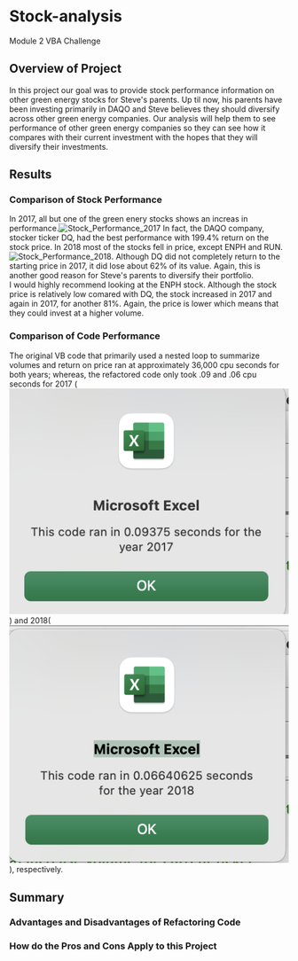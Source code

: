 # Stock-analysis
Module 2 VBA Challenge
## Overview of Project
In this project our goal was to provide stock performance information on other green energy stocks for Steve's parents.  Up til now, his parents have been investing primarily in DAQO and Steve believes they should diversify across other green energy companies.  Our analysis will help them to see performance of other green energy companies so they can see how it compares with their current investment with the hopes that they will diversify their investments.
## Results
### Comparison of Stock Performance
In 2017, all but one of the green enery stocks shows an increas in performance.<img width="249" alt="Stock_Performance_2017" src="https://user-images.githubusercontent.com/56225030/205451127-ebb8fe5b-aede-49b5-9037-b8821c1c0f74.png">  In fact, the DAQO company, stocker ticker DQ, had the best performance with 199.4% return on the stock price. In 2018 most of the stocks fell in price, except ENPH and RUN.<img width="250" alt="Stock_Performance_2018" src="https://user-images.githubusercontent.com/56225030/205451691-70e36b3c-630a-4051-9c2c-d8049d052d35.png">. Although DQ did not completely return to the starting price in 2017, it did lose about 62% of its value.  Again, this is another good reason for Steve's parents to diversify their portfolio.  
I would highly recommend looking at the ENPH stock.  Although the stock price is relatively low comared with DQ, the stock increased in 2017 and again in 2017, for another 81%.  Again, the price is lower which means that they could invest at a higher volume.  

### Comparison of Code Performance
The original VB code that primarily used a nested loop to summarize volumes and return on price ran at approximately 36,000 cpu seconds for both years; whereas, the refactored code only took .09 and .06 cpu seconds for 2017 (![alt text](https://github.com/ericajackson8/stock-analysis/blob/main/Resources/VBA_Challenge_2017.png?raw=true)) and 2018(![alt text](https://github.com/ericajackson8/stock-analysis/blob/main/Resources/VBA_Challenge_2018.png?raw=true)), respectively.




## Summary

### Advantages and Disadvantages of Refactoring Code

### How do the Pros and Cons Apply to this Project
